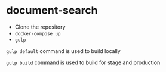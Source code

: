 # document-search

- Clone the repository
- `docker-compose up`
- `gulp`

`gulp default` command is used to build locally

`gulp build` command is used to build for stage and production
